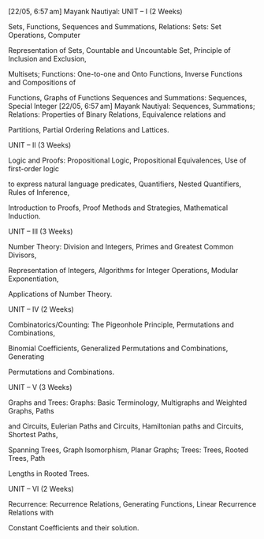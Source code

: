 [22/05, 6:57 am] Mayank Nautiyal: UNIT – I (2 Weeks)

Sets, Functions, Sequences and Summations, Relations: Sets: Set Operations, Computer

Representation of Sets, Countable and Uncountable Set, Principle of Inclusion and Exclusion,

Multisets; Functions: One-to-one and Onto Functions, Inverse Functions and Compositions of

Functions, Graphs of Functions Sequences and Summations: Sequences, Special Integer
[22/05, 6:57 am] Mayank Nautiyal: Sequences, Summations; Relations: Properties of Binary Relations, Equivalence relations and

Partitions, Partial Ordering Relations and Lattices.

UNIT – II (3 Weeks)

Logic and Proofs: Propositional Logic, Propositional Equivalences, Use of first-order logic

to express natural language predicates, Quantifiers, Nested Quantifiers, Rules of Inference,

Introduction to Proofs, Proof Methods and Strategies, Mathematical Induction.

UNIT – III (3 Weeks)

Number Theory: Division and Integers, Primes and Greatest Common Divisors,

Representation of Integers, Algorithms for Integer Operations, Modular Exponentiation,

Applications of Number Theory.

UNIT – IV (2 Weeks)

Combinatorics/Counting: The Pigeonhole Principle, Permutations and Combinations,

Binomial Coefficients, Generalized Permutations and Combinations, Generating

Permutations and Combinations.

UNIT – V (3 Weeks)

Graphs and Trees: Graphs: Basic Terminology, Multigraphs and Weighted Graphs, Paths

and Circuits, Eulerian Paths and Circuits, Hamiltonian paths and Circuits, Shortest Paths,

Spanning Trees, Graph Isomorphism, Planar Graphs; Trees: Trees, Rooted Trees, Path

Lengths in Rooted Trees.

UNIT – VI (2 Weeks)

Recurrence: Recurrence Relations, Generating Functions, Linear Recurrence Relations with

Constant Coefficients and their solution.
